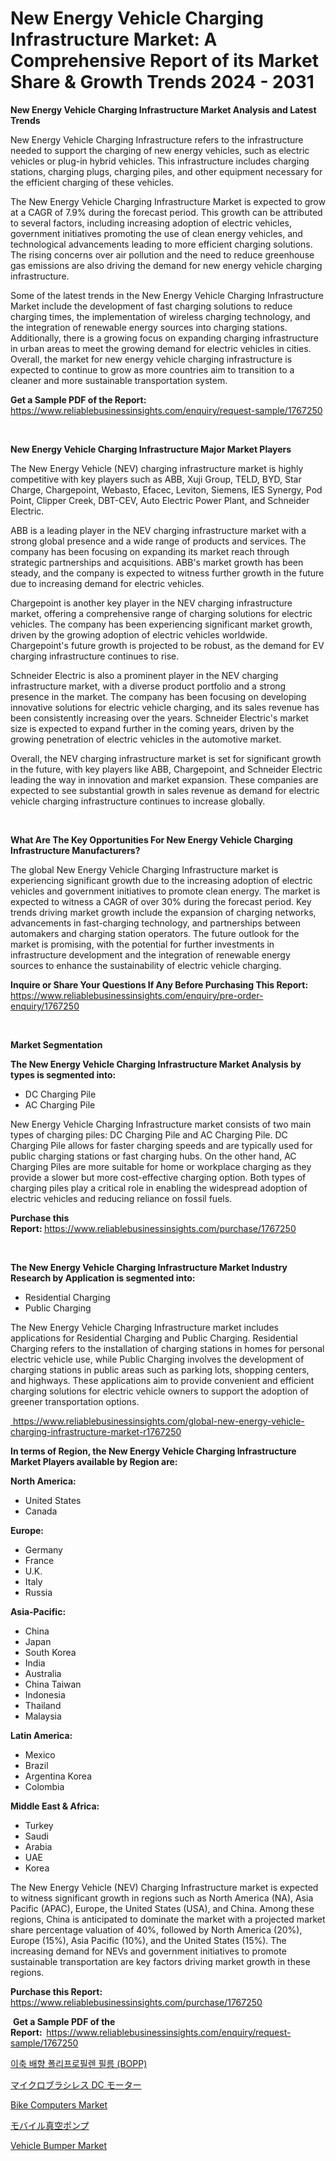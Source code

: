 <p><h1>New Energy Vehicle Charging Infrastructure Market: A Comprehensive Report of its Market Share & Growth Trends 2024 - 2031</h1></p><p><strong>New Energy Vehicle Charging Infrastructure Market Analysis and Latest Trends</strong></p>
<p><p>New Energy Vehicle Charging Infrastructure refers to the infrastructure needed to support the charging of new energy vehicles, such as electric vehicles or plug-in hybrid vehicles. This infrastructure includes charging stations, charging plugs, charging piles, and other equipment necessary for the efficient charging of these vehicles.</p><p>The New Energy Vehicle Charging Infrastructure Market is expected to grow at a CAGR of 7.9% during the forecast period. This growth can be attributed to several factors, including increasing adoption of electric vehicles, government initiatives promoting the use of clean energy vehicles, and technological advancements leading to more efficient charging solutions. The rising concerns over air pollution and the need to reduce greenhouse gas emissions are also driving the demand for new energy vehicle charging infrastructure.</p><p>Some of the latest trends in the New Energy Vehicle Charging Infrastructure Market include the development of fast charging solutions to reduce charging times, the implementation of wireless charging technology, and the integration of renewable energy sources into charging stations. Additionally, there is a growing focus on expanding charging infrastructure in urban areas to meet the growing demand for electric vehicles in cities. Overall, the market for new energy vehicle charging infrastructure is expected to continue to grow as more countries aim to transition to a cleaner and more sustainable transportation system.</p></p>
<p><strong>Get a Sample PDF of the Report:&nbsp;</strong> <a href="https://www.reliablebusinessinsights.com/enquiry/request-sample/1767250">https://www.reliablebusinessinsights.com/enquiry/request-sample/1767250</a></p>
<p>&nbsp;</p>
<p><strong>New Energy Vehicle Charging Infrastructure Major Market Players</strong></p>
<p><p>The New Energy Vehicle (NEV) charging infrastructure market is highly competitive with key players such as ABB, Xuji Group, TELD, BYD, Star Charge, Chargepoint, Webasto, Efacec, Leviton, Siemens, IES Synergy, Pod Point, Clipper Creek, DBT-CEV, Auto Electric Power Plant, and Schneider Electric.</p><p>ABB is a leading player in the NEV charging infrastructure market with a strong global presence and a wide range of products and services. The company has been focusing on expanding its market reach through strategic partnerships and acquisitions. ABB's market growth has been steady, and the company is expected to witness further growth in the future due to increasing demand for electric vehicles.</p><p>Chargepoint is another key player in the NEV charging infrastructure market, offering a comprehensive range of charging solutions for electric vehicles. The company has been experiencing significant market growth, driven by the growing adoption of electric vehicles worldwide. Chargepoint's future growth is projected to be robust, as the demand for EV charging infrastructure continues to rise.</p><p>Schneider Electric is also a prominent player in the NEV charging infrastructure market, with a diverse product portfolio and a strong presence in the market. The company has been focusing on developing innovative solutions for electric vehicle charging, and its sales revenue has been consistently increasing over the years. Schneider Electric's market size is expected to expand further in the coming years, driven by the growing penetration of electric vehicles in the automotive market.</p><p>Overall, the NEV charging infrastructure market is set for significant growth in the future, with key players like ABB, Chargepoint, and Schneider Electric leading the way in innovation and market expansion. These companies are expected to see substantial growth in sales revenue as demand for electric vehicle charging infrastructure continues to increase globally.</p></p>
<p>&nbsp;</p>
<p><strong>What Are The Key Opportunities For New Energy Vehicle Charging Infrastructure Manufacturers?</strong></p>
<p><p>The global New Energy Vehicle Charging Infrastructure market is experiencing significant growth due to the increasing adoption of electric vehicles and government initiatives to promote clean energy. The market is expected to witness a CAGR of over 30% during the forecast period. Key trends driving market growth include the expansion of charging networks, advancements in fast-charging technology, and partnerships between automakers and charging station operators. The future outlook for the market is promising, with the potential for further investments in infrastructure development and the integration of renewable energy sources to enhance the sustainability of electric vehicle charging.</p></p>
<p><strong>Inquire or Share Your Questions If Any Before Purchasing This Report:</strong> <a href="https://www.reliablebusinessinsights.com/enquiry/pre-order-enquiry/1767250">https://www.reliablebusinessinsights.com/enquiry/pre-order-enquiry/1767250</a></p>
<p>&nbsp;</p>
<p><strong>Market Segmentation</strong></p>
<p><strong>The New Energy Vehicle Charging Infrastructure Market Analysis by types is segmented into:</strong></p>
<p><ul><li>DC Charging Pile</li><li>AC Charging Pile</li></ul></p>
<p><p>New Energy Vehicle Charging Infrastructure market consists of two main types of charging piles: DC Charging Pile and AC Charging Pile. DC Charging Pile allows for faster charging speeds and are typically used for public charging stations or fast charging hubs. On the other hand, AC Charging Piles are more suitable for home or workplace charging as they provide a slower but more cost-effective charging option. Both types of charging piles play a critical role in enabling the widespread adoption of electric vehicles and reducing reliance on fossil fuels.</p></p>
<p><strong>Purchase this Report:&nbsp;</strong><a href="https://www.reliablebusinessinsights.com/purchase/1767250">https://www.reliablebusinessinsights.com/purchase/1767250</a></p>
<p>&nbsp;</p>
<p><strong>The New Energy Vehicle Charging Infrastructure Market Industry Research by Application is segmented into:</strong></p>
<p><ul><li>Residential Charging</li><li>Public Charging</li></ul></p>
<p><p>The New Energy Vehicle Charging Infrastructure market includes applications for Residential Charging and Public Charging. Residential Charging refers to the installation of charging stations in homes for personal electric vehicle use, while Public Charging involves the development of charging stations in public areas such as parking lots, shopping centers, and highways. These applications aim to provide convenient and efficient charging solutions for electric vehicle owners to support the adoption of greener transportation options.</p></p>
<p><a href="https://www.reliablebusinessinsights.com/global-new-energy-vehicle-charging-infrastructure-market-r1767250">&nbsp;https://www.reliablebusinessinsights.com/global-new-energy-vehicle-charging-infrastructure-market-r1767250</a></p>
<p><strong>In terms of Region, the New Energy Vehicle Charging Infrastructure Market Players available by Region are:</strong></p>
<p>
    <p> <strong> North America: </strong>
        <ul>
            <li>United States</li>
            <li>Canada</li>
        </ul>
        </p> 
    <p> <strong> Europe: </strong>
        <ul>
            <li>Germany</li>
            <li>France</li>
            <li>U.K.</li>
            <li>Italy</li>
            <li>Russia</li>
        </ul>
        </p> 
    <p> <strong> Asia-Pacific: </strong>
        <ul>
            <li>China</li>
            <li>Japan</li>
            <li>South Korea</li>
            <li>India</li>
            <li>Australia</li>
            <li>China Taiwan</li>
            <li>Indonesia</li>
            <li>Thailand</li>
            <li>Malaysia</li>
        </ul>
        </p> 
    <p> <strong> Latin America: </strong>
        <ul>
            <li>Mexico</li>
            <li>Brazil</li>
            <li>Argentina Korea</li>
            <li>Colombia</li>
        </ul>
        </p> 
    <p> <strong> Middle East & Africa: </strong>
        <ul>
            <li>Turkey</li>
            <li>Saudi</li>
            <li>Arabia</li>
            <li>UAE</li>
            <li>Korea</li>
        </ul>
    </p>
    </p>
<p><p>The New Energy Vehicle (NEV) Charging Infrastructure market is expected to witness significant growth in regions such as North America (NA), Asia Pacific (APAC), Europe, the United States (USA), and China. Among these regions, China is anticipated to dominate the market with a projected market share percentage valuation of 40%, followed by North America (20%), Europe (15%), Asia Pacific (10%), and the United States (15%). The increasing demand for NEVs and government initiatives to promote sustainable transportation are key factors driving market growth in these regions.</p></p>
<p><strong>Purchase this Report: </strong><a href="https://www.reliablebusinessinsights.com/purchase/1767250">https://www.reliablebusinessinsights.com/purchase/1767250</a></p>
<p>&nbsp;<strong>Get a Sample PDF of the Report:&nbsp;&nbsp;</strong><a href="https://www.reliablebusinessinsights.com/enquiry/request-sample/1767250">https://www.reliablebusinessinsights.com/enquiry/request-sample/1767250</a></p>
<p><strong></strong></p>
<p><p><a href="https://github.com/chupp85/Market-Research-Report-List-1/blob/main/8891251114884.md">이축 배향 폴리프로필렌 필름 (BOPP)</a></p><p><a href="https://github.com/RaeJenkins1952/Market-Research-Report-List-1/blob/main/8626979127815.md">マイクロブラシレス DC モーター</a></p><p><a href="https://github.com/thereveren80/Market-Research-Report-List-1/blob/main/bike-computers-market.md">Bike Computers Market</a></p><p><a href="https://github.com/TysonKub/Market-Research-Report-List-1/blob/main/7973179127816.md">モバイル真空ポンプ</a></p><p><a href="https://github.com/whpnbwim9/Market-Research-Report-List-1/blob/main/vehicle-bumper-market.md">Vehicle Bumper Market</a></p></p>